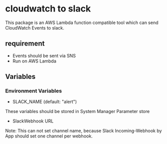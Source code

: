 # cloudwatch to slack

This package is an AWS Lambda function compatible tool which can send CloudWatch Events to slack.

## requirement

- Events should be sent via SNS
- Run on AWS Lambda

## Variables

### Environment Variables

- SLACK_NAME (default: "alert")

These variables should be stored in System Manager Parameter store

- SlackWebhook URL

Note: This can not set channel name, because Slack Incoming-Webhook by App should set one channel per webhook.